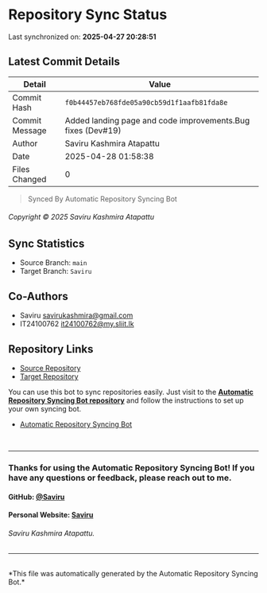 # Repository Sync Status

Last synchronized on: **2025-04-27 20:28:51**

## Latest Commit Details

| Detail | Value |
| ------ | ----- |
| Commit Hash | `f0b44457eb768fde05a90cb59d1f1aafb81fda8e` |
| Commit Message | Added landing page and code improvements.Bug fixes (Dev#19) |
| Author | Saviru Kashmira Atapattu |
| Date | 2025-04-28 01:58:38 |
| Files Changed | 0 |


> Synced By Automatic Repository Syncing Bot


###### Copyright © 2025 Saviru Kashmira Atapattu

## Sync Statistics
- Source Branch: `main`
- Target Branch: `Saviru`

## Co-Authors

- Saviru <savirukashmira@gmail.com>
-  IT24100762 <it24100762@my.sliit.lk>


## Repository Links
- [Source Repository](https://github.com/Saviru/PhotographyWeb-UserMgr)
- [Target Repository](https://github.com/IT24100599/Photographers-Booking-System.git)

<p>You can use this bot to sync repositories easily. Just visit to the <b><a href="https://github.com/Saviru/Automatic_repo-sync-bot">Automatic Repository Syncing Bot repository</a></b> and follow the instructions to set up your own syncing bot.</p>

- [Automatic Repository Syncing Bot](https://github.com/Saviru/Automatic_repo-sync-bot)

<br>
<hr>

### Thanks for using the Automatic Repository Syncing Bot! If you have any questions or feedback, please reach out to me.

#### GitHub: [@Saviru](https://github.com/Saviru)

#### Personal Website: [Saviru](https://saviru.github.io)

###### Saviru Kashmira Atapattu.

<hr>
<br>
*This file was automatically generated by the Automatic Repository Syncing Bot.*

